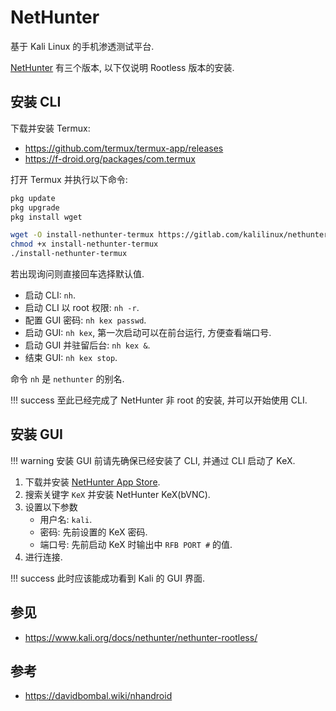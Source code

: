 # NetHunter

基于 Kali Linux 的手机渗透测试平台.  

[NetHunter](https://www.kali.org/docs/nethunter/) 有三个版本, 以下仅说明 Rootless 版本的安装.  

## 安装 CLI

下载并安装 Termux:  

- <https://github.com/termux/termux-app/releases>
- <https://f-droid.org/packages/com.termux>

打开 Termux 并执行以下命令:  

```sh
pkg update
pkg upgrade
pkg install wget

wget -O install-nethunter-termux https://gitlab.com/kalilinux/nethunter/build-scripts/kali-nethunter-project/raw/master/nethunter-rootless/install-nethunter-termux # short url: https://bit.ly/3bvdkvh
chmod +x install-nethunter-termux
./install-nethunter-termux
```

若出现询问则直接回车选择默认值.  

- 启动 CLI: `nh`.
- 启动 CLI 以 root 权限: `nh -r`.
- 配置 GUI 密码: `nh kex passwd`.
- 启动 GUI: `nh kex`, 第一次启动可以在前台运行, 方便查看端口号.
- 启动 GUI 并驻留后台: `nh kex &`.
- 结束 GUI: `nh kex stop`.

命令 `nh` 是 `nethunter` 的别名.  

!!! success
    至此已经完成了 NetHunter 非 root 的安装, 并可以开始使用 CLI.  

## 安装 GUI

!!! warning
    安装 GUI 前请先确保已经安装了 CLI, 并通过 CLI 启动了 KeX.  

1. 下载并安装 [NetHunter App Store](https://store.nethunter.com/).  
2. 搜索关键字 `KeX` 并安装 NetHunter KeX(bVNC).  
3. 设置以下参数
    - 用户名: `kali`.
    - 密码: 先前设置的 KeX 密码.
    - 端口号: 先前启动 KeX 时输出中 `RFB PORT #` 的值.
4. 进行连接.

!!! success
    此时应该能成功看到 Kali 的 GUI 界面.  

## 参见

- <https://www.kali.org/docs/nethunter/nethunter-rootless/>

## 参考

- <https://davidbombal.wiki/nhandroid>

